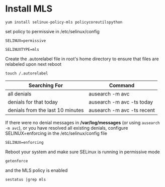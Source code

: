 # Install MLS

```
yum install selinux-policy-mls policycoreutils­python
```

set policy to permissive in /etc/selinux/config

```
SELINUX=permissive

SELINUXTYPE=mls
```

Create the .autorelabel file in root's home directory to ensure that files are relabeled upon next reboot

```
touch /.autorelabel
```
| Searching For  | Command |
| ------------- | ------------- |
| all denials  | ausearch -m avc  |
| denials for that today  | ausearch -m avc -ts today  |
| denials from the last 10 minutes  | ausearch -m avc -ts recent  |

If there were no denial messages in **/var/log/messages** (or using `ausearch -m avc`), or you have resolved all existing denials, configure SELINUX=enforcing in the /etc/selinux/config file

```
SELINUX=enforcing
```

Reboot your system and make sure SELinux is running in permissive mode

```
getenforce
```

and the MLS policy is enabled

```
sestatus |grep mls
```
